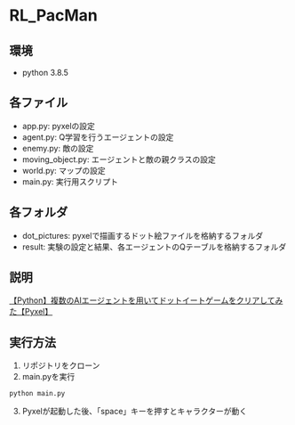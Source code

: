 # RL_PacMan
## 環境
- python 3.8.5
## 各ファイル
- app.py: pyxelの設定
- agent.py: Q学習を行うエージェントの設定
- enemy.py: 敵の設定
- moving_object.py: エージェントと敵の親クラスの設定
- world.py: マップの設定
- main.py: 実行用スクリプト

## 各フォルダ
- dot_pictures: pyxelで描画するドット絵ファイルを格納するフォルダ
- result: 実験の設定と結果、各エージェントのQテーブルを格納するフォルダ

## 説明
[【Python】複数のAIエージェントを用いてドットイートゲームをクリアしてみた【Pyxel】](https://qiita.com/kaito2140/items/7e91828bd6da3e6fc28f)

## 実行方法
1. リポジトリをクローン
2. main.pyを実行
~~~
python main.py
~~~
3. Pyxelが起動した後、「space」キーを押すとキャラクターが動く
